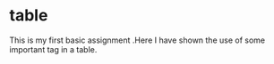 # table
This is my first basic assignment .Here I have shown the use of some important tag in a table.
